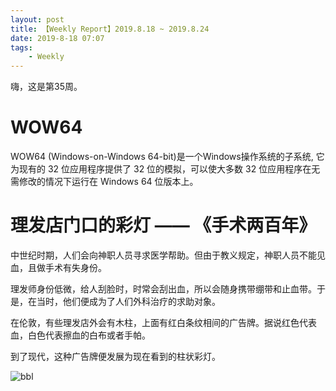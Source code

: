 ```yaml
---
layout: post
title: 【Weekly Report】2019.8.18 ~ 2019.8.24
date: 2019-8-18 07:07
tags:
    - Weekly
---
```


嗨，这是第35周。

# WOW64

WOW64 (Windows-on-Windows 64-bit)是一个Windows操作系统的子系统, 它为现有的 32 位应用程序提供了 32 位的模拟，可以使大多数 32 位应用程序在无需修改的情况下运行在 Windows 64 位版本上。

# 理发店门口的彩灯 —— 《手术两百年》

中世纪时期，人们会向神职人员寻求医学帮助。但由于教义规定，神职人员不能见血，且做手术有失身份。

理发师身份低微，给人刮脸时，时常会刮出血，所以会随身携带绷带和止血带。于是，在当时，他们便成为了人们外科治疗的求助对象。

在伦敦，有些理发店外会有木柱，上面有红白条纹相间的广告牌。据说红色代表血，白色代表擦血的白布或者手帕。

到了现代，这种广告牌便发展为现在看到的柱状彩灯。

![bbl](https://raw.githubusercontent.com/plusplus7/solutions/master/weekly/2019/miscs/week32/barberlight.jpg)